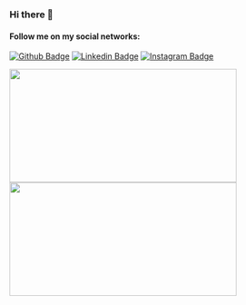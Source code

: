 ### Hi there 👋

#### Follow me on my social networks:

[![Github Badge](https://img.shields.io/badge/-Github-000?style=flat-square&logo=Github&logoColor=white&link=https://github.com/kleberandrade)](https://github.com/MayaraFreitas)
[![Linkedin Badge](https://img.shields.io/badge/-LinkedIn-blue?style=flat-square&logo=Linkedin&logoColor=white&link=https://www.linkedin.com/in/kleberandrade/)](https://www.linkedin.com/in/mayara-freitas/)
[![Instagram Badge](https://img.shields.io/badge/-Instagram-C13584?style=flat-square&labelColor=C13584&logo=instagram&logoColor=white&link=https://www.instagram.com/maahh_freitas/)](https://www.instagram.com/pdjkleber/)

<div>
    <a href="https://github.com/MayaraFreitas?tab=repositories">
      <img align="left" src="https://github-readme-stats.vercel.app/api/top-langs/?username=mayarafreitas&layout=compact" width="400" height="200"/>
    </a>
    <a href="https://github.com/MayaraFreitas?tab=repositories">
      <img align="left" src="https://github-readme-stats.vercel.app/api?username=mayarafreitas&,issues&show_icons=true" width="400" height="200"/>
    </a>
</div>
